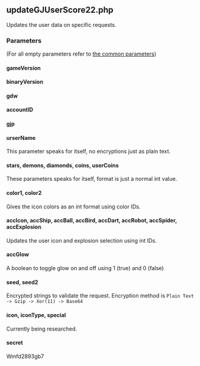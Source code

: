 ## updateGJUserScore22.php
Updates the user data on specific requests.
### Parameters
(For all empty parameters refer to [the common parameters](common_parameters.md))
#### gameVersion
#### binaryVersion
#### gdw
#### accountID
#### gjp
#### urserName
This parameter speaks for itself, no encryptions just as plain text.
#### stars, demons, diamonds, coins, userCoins
These parameters speaks for itself, format is just a normal int value.
#### color1, color2
Gives the icon colors as an int format using color IDs.
#### accIcon, accShip, accBall, accBird, accDart, accRobot, accSpider, accExplosion
Updates the user icon and explosion selection using int IDs.
#### accGlow
A boolean to toggle glow on and off using 1 (true) and 0 (false)
#### seed, seed2
Encrypted strings to validate the request. Encryption method is `Plain Text -> Gzip -> Xor(11) -> Base64`
#### icon, iconType, special
Currently being researched.
#### secret
Wmfd2893gb7

